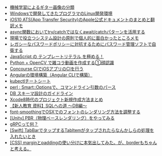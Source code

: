 - [機械学習によるギター画像の分類](http://qiita.com/coz_a_1980/items/1275a0ff8cf40127b7a1)
- [Windowsで開発してきたプログラマのLinux開発環境](http://qiita.com/y-tsutsu/items/61dd0bc60838c10b963b)
- [iOS10 ATS(App Transfer Security)のApple公式ドキュメントのまとめと翻訳メモ](http://qiita.com/caffezom/items/e2397de6ae969773e41f)
- [async関数においてtry/catchではなくawait/catchパターンを活用する](http://qiita.com/akameco/items/cc73afcdb5ac5d0774bc)
- [現場で役立つシステム設計の原則で個人的に面白かったところメモ](http://qiita.com/takahirom/items/aed5068653ecb327ef1b)
- [レガシーなパスワードポリシーに対抗するためにパスワード管理ソフトで自衛する](http://qiita.com/shojit/items/c9d73f9d5e0860942724)
- [JavaScript の テンプレートリテラル を極める！](http://qiita.com/kura07/items/c9fa858870ad56dfec12)
- [Python + OpenCV で雑コラ動画を作成する①顔認識](http://qiita.com/k_sui_14/items/5386db1a118103b1828f)
- [Concourse CIでiOSアプリのCIを行う](http://qiita.com/tenten0213/items/7a362a4b9d65040d93d6)
- [Angularの環境構築（Angular CLIで構築）](http://qiita.com/Yamamoto0525/items/65d5a0b36eb4dbd8079b)
- [kubectlチートシート](http://qiita.com/mumoshu/items/19392308cdadf8667fdd)
- [perl : Smart::Optionsで、コマンドライン引数のパース](http://qiita.com/d2cd-ytakada/items/8a5c22bc069219cd7368)
- [DB スキーマ設計のガイドライン](http://qiita.com/softark/items/63e68a0172a1d2f92b5c)
- [Xcode8時代のプロジェクト新規作成方法まとめ](http://qiita.com/ko2ic/items/4c3e303dcd1e0ee6ff21)
- [【新人教育 資料】SQLへの道 〜DB編〜](http://qiita.com/devopsCoordinator/items/9b70e506150888e190be)
- [font-smoothingでOSXでのフォントのレンダリング方法を調整する](http://qiita.com/htomine/items/3086f30ca09adea2f8e0)
- [[Unity] PBR（物理ベースレンダリング）をやってみる](http://qiita.com/edo_m18/items/636ee3e54e8cc72b1241)
- [gRPCって何？](http://qiita.com/oohira/items/63b5ccb2bf1a913659d6)
- [[Swift] TabBarでタップするTabItemがタップされたらなんかしらの処理を入れたいとき](http://qiita.com/colorrabbit/items/d2f7e56135545b5ba789)
- [[CSS] marginとpaddingの使い分けに本気出してみた。が、borderもちゃんと考える。](http://qiita.com/Hirakawa_Yuzo/items/cbd7a4870bbeb81816cd)

